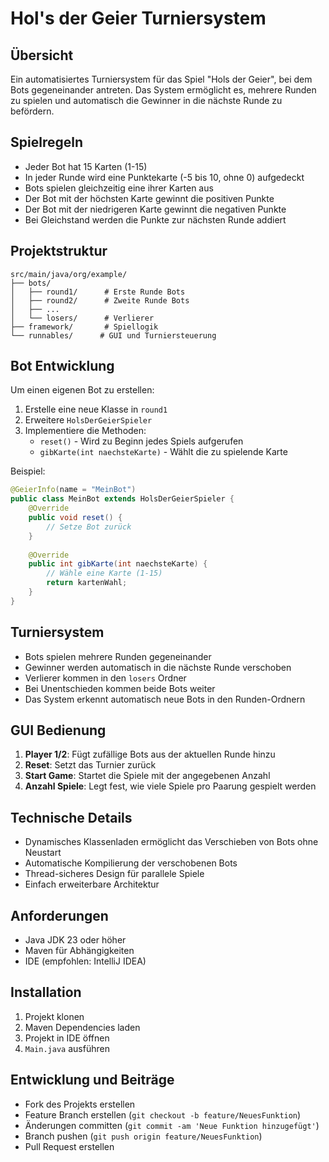 # Hol's der Geier Turniersystem

## Übersicht
Ein automatisiertes Turniersystem für das Spiel "Hols der Geier", bei dem Bots gegeneinander antreten. Das System ermöglicht es, mehrere Runden zu spielen und automatisch die Gewinner in die nächste Runde zu befördern.

## Spielregeln
- Jeder Bot hat 15 Karten (1-15)
- In jeder Runde wird eine Punktekarte (-5 bis 10, ohne 0) aufgedeckt
- Bots spielen gleichzeitig eine ihrer Karten aus
- Der Bot mit der höchsten Karte gewinnt die positiven Punkte
- Der Bot mit der niedrigeren Karte gewinnt die negativen Punkte
- Bei Gleichstand werden die Punkte zur nächsten Runde addiert

## Projektstruktur
```
src/main/java/org/example/
├── bots/
│   ├── round1/      # Erste Runde Bots
│   ├── round2/      # Zweite Runde Bots
│   ├── ...
│   └── losers/      # Verlierer
├── framework/       # Spiellogik
└── runnables/      # GUI und Turniersteuerung
```

## Bot Entwicklung
Um einen eigenen Bot zu erstellen:
1. Erstelle eine neue Klasse in `round1`
2. Erweitere `HolsDerGeierSpieler`
3. Implementiere die Methoden:
   - `reset()` - Wird zu Beginn jedes Spiels aufgerufen
   - `gibKarte(int naechsteKarte)` - Wählt die zu spielende Karte

Beispiel:
```java
@GeierInfo(name = "MeinBot")
public class MeinBot extends HolsDerGeierSpieler {
    @Override
    public void reset() {
        // Setze Bot zurück
    }
    
    @Override
    public int gibKarte(int naechsteKarte) {
        // Wähle eine Karte (1-15)
        return kartenWahl;
    }
}
```

## Turniersystem
- Bots spielen mehrere Runden gegeneinander
- Gewinner werden automatisch in die nächste Runde verschoben
- Verlierer kommen in den `losers` Ordner
- Bei Unentschieden kommen beide Bots weiter
- Das System erkennt automatisch neue Bots in den Runden-Ordnern

## GUI Bedienung
1. **Player 1/2**: Fügt zufällige Bots aus der aktuellen Runde hinzu
2. **Reset**: Setzt das Turnier zurück
3. **Start Game**: Startet die Spiele mit der angegebenen Anzahl
4. **Anzahl Spiele**: Legt fest, wie viele Spiele pro Paarung gespielt werden

## Technische Details
- Dynamisches Klassenladen ermöglicht das Verschieben von Bots ohne Neustart
- Automatische Kompilierung der verschobenen Bots
- Thread-sicheres Design für parallele Spiele
- Einfach erweiterbare Architektur

## Anforderungen
- Java JDK 23 oder höher
- Maven für Abhängigkeiten
- IDE (empfohlen: IntelliJ IDEA)

## Installation
1. Projekt klonen
2. Maven Dependencies laden
3. Projekt in IDE öffnen
4. `Main.java` ausführen

## Entwicklung und Beiträge
- Fork des Projekts erstellen
- Feature Branch erstellen (`git checkout -b feature/NeuesFunktion`)
- Änderungen committen (`git commit -am 'Neue Funktion hinzugefügt'`)
- Branch pushen (`git push origin feature/NeuesFunktion`)
- Pull Request erstellen
